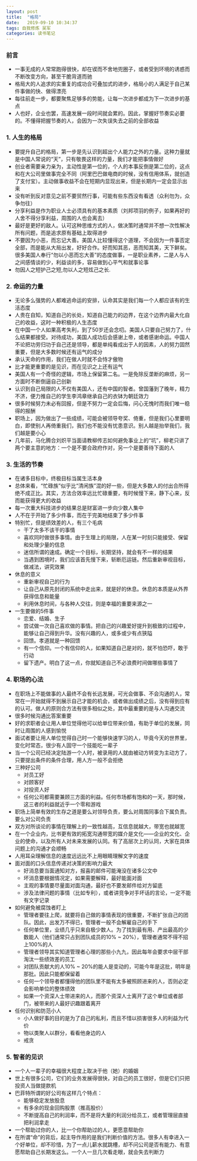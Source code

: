 ```yaml
---
layout: post
title:  "格局"
date:   2019-09-10 10:34:37
tags: 自我修炼 吴军
categories: 读书笔记
---
```


### 前言

- 一事无成的人常常跑得很快，却在锲而不舍地兜圈子，或者受到环境的诱惑而不断改变方向，甚至干脆背道而驰
- 格局大的人追求的实重复的成功合可叠加式的进步，格局小的人满足于自己某件事做的快、做得漂亮
- 每往前走一步，都要聚焦足够多的势能，让每一次进步都成为下一次进步的基点
- 人也好，企业也罢，高速发展一段时间就会累的。因此，掌握好节奏实必要的。不懂得把握节奏的人，会因为一次失误失去之前的全部收益


### 1. 人生的格局

- 要提升自己的格局，第一步是先认识到超出个人能力之外的力量。这种力量就是中国人常说的“天”，只有敬畏这样的力量，我们才能把事情做好
- 创业者需要亲力亲为，主动性是第一位的，个人的本事反倒是第二位的，这点和在大公司里做事完全不同（阿里巴巴做电商的时候，没有信用体系，就创造了支付宝）。主动做事收益不会在短期内显现出来，但是长期内一定会显示出来
- 没有听到反对意见之前不要贸然行事，可能有些东西没有看透（众利勿为，众争勿往）
- 分享利益是作为职业人士必须具有的基本素质（刘邦项羽的例子，如果再好的人舍不得分享利益，周围的人也会离去）
- 最好是更好的敌人。认可这种思维方式的人，做决策时通常并不想一次性解决所有问题，而是追求原有基础上取得进步
- 不要因为小恶，而忘记大善。美国人比较懂得这个道理，不会因为一件事否定全部，而是能从大局出发，好好合作。好而知其恶，恶而知其美，天下鲜矣。很多美国人奉行“勿以小恶而忘大善”的态度做事，一是职业素养，二是人与人之间感情谈的少，利益谈的多，容易做到心平气和就事论事
- 勿因人之短护己之短,勿以人之短炫己之长.

### 2. 命运的力量

- 无论多么强势的人都难逃命运的安排，认命其实是我们每一个人都应该有的生活态度
- 人贵在自知，知道自己的长处，知道自己能力的边界，在这个边界内最大化自己的收益，这时一种积极的人生态度
- 在中国一个人如果高考失利，到了50岁还会念叨。美国人只要自己努力了，什么结果都接受。对待成功，美国人成功后会感谢上帝，或者感谢命运。中国人不论把功劳归功于自己还是领导，都是单纯看成出于人的因素，人的努力固然重要，但是大多数时候还有运气的成分
- 承认天命的作用，我们在做人时就不会恃才傲物
- 比才能更重要的是见识，而在见识之上还有运气
- 美国人有一个奇怪的逻辑，市场上保留第二名。一是免除反垄断的麻烦，另一方面时不断倒逼自己创新
- 认识到自己局限的人不仅有美国人，还有中国的智者。曾国藩到了晚年，精力不济，便力推自己的学生李鸿章继承自己的衣钵为朝廷效力
- 很多时候努力未必有回报，但是不努力一定会后悔，问心无愧时而我们唯一稳得的报酬
- 职场上，因为做出了一些成绩，可能会被领导夸奖、倚重，但是我们心里要明白，即使别人再倚重我们，我们也不能没有忧患意识。别人越是抬举我们，我们越是要小心
- 几年前，马化腾合刘炽平当面请教柳传志如何避免事业上的“坑”，柳老只讲了两个要主意的地方：一个是不要合政府作对，另一个是要善待下面的人

### 3. 生活的节奏

- 在诸多目标中，终极目标当属生活本身
- 总体来看，“忙碌族”似乎比“清闲族”混的好一些，但是大多数人的付出合所得绝不成正比。其实，方法合效率远比忙碌重要，有时候慢下来，静下心来，反而能获得更大的收益
- 每一次重大科技进步的结果总是财富进一步向少数人集中
- 人不在于开始了多少件事，而在于完美地结束了多少件事
- 特别忙，但是绩效差的人，有三个毛病
    + 干了太多不该干的事情
    + 喜欢同时做很多事情。由于生理上的局限，人在某一时刻只能接受、保留和处理少量的信息
    + 迷信所谓的速成。确定一个目标，长期坚持，就会有不一样的结果
    + 当遇到困境时，我们应该首先慢下来，斩断厄运链。然后重新审视目标，做减法，讲究效果
- 休息的意义
    + 重新审视自己的行为
    + 让自己从原先封闭的系统中走出来，就是好的休息。休息的本质是从外界获得信息和能量
    + 利用休息时间，与各种人交往，则是幸福的重要来源之一
- 一生要做的5件事
    + 恋爱、结婚、生子
    + 尝试做一次自己喜欢做的事情。把自己的兴趣爱好提升到极致的过程中，能够让自己得到升华。没有兴趣的人，或多或少有点狭隘
    + 回馈。孝道就是一种回馈
    + 有一个信仰。一个有信仰的人，如果知道自己是对的，就不怕恐吓，敢于行动
    + 留下遗产。明白了这一点，你就知道自己不必浪费时间做哪些事情了

### 4. 职场的心法

- 在职场上不能做事的人最终不会有长远发展，可光会做事、不会沟通的人，常常在一开始就得不到展示自己才能的机会，或者做出成绩之后，没有得到应有的认可。做人的原则合方法有很多相似之处，其中最重要的是与人沟通交流
- 很多时候沟通比答案重要
- 好的求职者会让用人单位觉得他可以给单位带来价值，有助于单位的发展，同时让周围的人感到愉悦
- 面试者要让用人单位觉得自己时一个能够快速学习的人，毕竟今天的世界里，变化时常态，很少有人固守一个技能吃一辈子
- 当一个公司已经决定陆游一个人时，被录用的人就由被动方转变为主动方了，只要提出条件的条件合理，用人方一般不会拒绝
- 三种好公司
    + 对员工好
    + 对顾客好
    + 对投资人好
    + 任何公司都需要兼顾三方面的利益。任何市场都有饱和的一天，那时候，这三者的利益就近乎一个零和游戏
- 职场上简单有效的生存之道是要么对领导负责，要么对周围同事合下属负责。要么对公司负责
- 双方对所谈论的事情在理解上的一致性越高，互信息就越大，带宽也就越宽
- 在一个企业内，比书更有效的拓宽沟通带宽的媒介是文化——企业的文化、企业的使命，以及所有人对未来发展的认同。有了高层次上的认同，大家在具体问题上的沟通才会顺畅
- 人用耳朵理解信息的速度远远比不上用眼睛理解文字的速度
- 面对面的口头信息传递对决策的影响力最大
    + 好消息要当面通知对方，报喜的邮件可能淹没在诸多公文中
    + 坏消息要根据情况定，如果需要解释，最好能面对面
    + 主观的事情要尽量面对面沟通，最好也不要发邮件给对方留底
    + 涉及法律问题的事情（比如专利），或者讲竞争对手坏话的言论，一定不能有文字记录
- 如何避免被腐蚀者盯上
    + 管理者要往上爬，就要将自己做的事情表现的很重要，不断扩张自己的团队。因此，出发万不得已，管理者一般不会解雇自己的手下
    + 任何单位里，业绩几乎只来自极少数人。为了找到最有用、产出最高的少数能人（他们通常只占到团队成员的10% ~ 20%），管理者通常不得不招上100%的人
    + 管理者领导其实知道管理者心理的那些小九九，因此每年会要求中层干部淘汰一些绩效差的员工
    + 对团队贡献大的人10% ~ 20%的能人是变动的，可能今年是这批，明年是那批。因此只能都保留着
    + 任何一个领导者都懂得他的团队里不能有太多被照顾进来的人，否则必定会影响单位的整体绩效
    + 如果一个资深人士带进来的人，而那个资深人士离开了这个单位或者部门，被带来的人最好识趣跟着离开
- 任何识别和防范小人
    + 小人做好事的目的是为了自己的私利，而且不惜以损害很多人的利益为代价
    + 物以类聚人以群分，看看他身边的人
    + 戒贪

### 5. 智者的见识

- 一个人一辈子的幸福很大程度上取决于他（她）的婚姻
- 世上有很多公司，它们的业务发展得很快，对自己的员工很好，但是它们只把投资人当做提款机
- 巴菲特所谓的好公司有这样几个特点：
    + 能够稳定发放股息
    + 有多余的现金回购股票（推高股价）
    + 不断提高自己的利润率，而不是将大量的利润分给员工，或者管理层直接把利润拿走
- 一个帮助过你的人，比一个你帮助过的人，更愿意帮助你
- 在所谓“命”的背后，起主导作用的是我们判断价值的方法。很多人有幸进入一个好单位，却不珍惜，为了一点儿薪水就跳槽，却不问公司是否有能力、有意愿帮助自己长期发这么。一个人一旦几次看走眼，就会失去判断力
